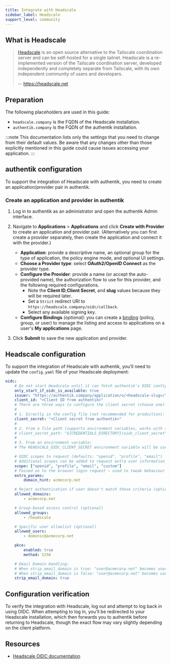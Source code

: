 ```yaml
---
title: Integrate with Headscale
sidebar_label: Headscale
support_level: community
---
```


## What is Headscale

> [Headscale](https://github.com/juanfont/headscale) is an open source alternative to the Tailscale coordination server and can be self-hosted for a single tailnet. Headscale is a re-implemented version of the Tailscale coordination server, developed independently and completely separate from Tailscale, with its own independent community of users and developers.
>
> -- https://headscale.net

## Preparation

The following placeholders are used in this guide:

- `headscale.company` is the FQDN of the Headscale installation.
- `authentik.company` is the FQDN of the authentik installation.

:::note
This documentation lists only the settings that you need to change from their default values. Be aware that any changes other than those explicitly mentioned in this guide could cause issues accessing your application.
:::

## authentik configuration

To support the integration of Headscale with authentik, you need to create an application/provider pair in authentik.

### Create an application and provider in authentik

1. Log in to authentik as an administrator and open the authentik Admin interface.
2. Navigate to **Applications** > **Applications** and click **Create with Provider** to create an application and provider pair. (Alternatively you can first create a provider separately, then create the application and connect it with the provider.)
    - **Application**: provide a descriptive name, an optional group for the type of application, the policy engine mode, and optional UI settings.
    - **Choose a Provider type**: select **OAuth2/OpenID Connect** as the provider type.
    - **Configure the Provider**: provide a name (or accept the auto-provided name), the authorization flow to use for this provider, and the following required configurations.
        - Note the **Client ID**,**Client Secret**, and **slug** values because they will be required later.
        - Set a `Strict` redirect URI to `https://headscale.company/oidc/callback`.
        - Select any available signing key.
    - **Configure Bindings** _(optional)_: you can create a [binding](/docs/add-secure-apps/flows-stages/bindings/) (policy, group, or user) to manage the listing and access to applications on a user's **My applications** page.

3. Click **Submit** to save the new application and provider.

## Headscale configuration

To support the integration of Headscale with authentik, you'll need to update the `config.yaml` file of your Headscale deployment:

```yaml showLineNumbers title="/etc/headscale/config.yaml"
oidc:
    # Do not start Headscale until it can fetch authentik's OIDC configuration
    only_start_if_oidc_is_available: true
    issuer: "https://authentik.company/application/o/<headscale-slug>/"
    client_id: "<Client ID from authentik>"
    # There are three ways to configure the client secret (choose one):
    #
    # 1. Directly in the config file (not recommended for production):
    client_secret: "<Client secret from authentik>"
    #
    # 2. From a file path (supports environment variables, works with systemd's LoadCredential):
    # client_secret_path: "${CREDENTIALS_DIRECTORY}/oidc_client_secret"
    #
    # 3. From an environment variable:
    # The HEADSCALE_OIDC_CLIENT_SECRET environment variable will be used automatically if set

    # OIDC scopes to request (defaults: "openid", "profile", "email")
    # Additional scopes can be added to request extra user information
    scope: ["openid", "profile", "email", "custom"]
    # Passed on to the browser login request – used to tweak behaviour for the OIDC provider (optional)
    extra_params:
        domain_hint: acmecorp.net

    # Reject authentication if user doesn't match these criteria (optional)
    allowed_domains:
        - acmecorp.net

    # Group-based access control (optional)
    allowed_groups:
        - /headscale

    # Specific user allowlist (optional)
    allowed_users:
        - dominic@acmecorp.net

    pkce:
        enabled: true
        method: S256

    # Email Domain Handling:
    # When strip_email_domain is true: "user@acmecorp.net" becomes username "user"
    # When strip_email_domain is false: "user@acmecorp.net" becomes username "user.acmecorp.net"
    strip_email_domain: true
```

## Configuration verification

To verify the integration with Headscale, log out and attempt to log back in using OIDC. When attempting to log in, you'll be redirected to your Headscale installation, which then forwards you to authentik before returning to Headscale, though the exact flow may vary slightly depending on the client platform.

## Resources

- [Headscale OIDC documentation](https://headscale.net/stable/ref/oidc/#basic-configuration)
